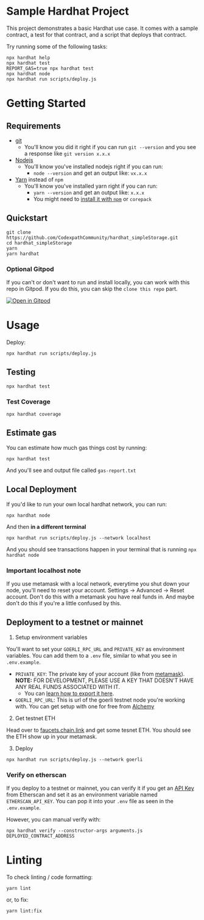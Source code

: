 # Sample Hardhat Project

This project demonstrates a basic Hardhat use case. It comes with a sample contract, a test for that contract, and a script that deploys that contract.

Try running some of the following tasks:

```shell
npx hardhat help
npx hardhat test
REPORT_GAS=true npx hardhat test
npx hardhat node
npx hardhat run scripts/deploy.js
```


# Getting Started

## Requirements

- [git](https://git-scm.com/book/en/v2/Getting-Started-Installing-Git)
  - You'll know you did it right if you can run `git --version` and you see a response like `git version x.x.x`
- [Nodejs](https://nodejs.org/en/)
  - You'll know you've installed nodejs right if you can run:
    - `node --version` and get an output like: `vx.x.x`
- [Yarn](https://yarnpkg.com/getting-started/install) instead of `npm`
  - You'll know you've installed yarn right if you can run:
    - `yarn --version` and get an output like: `x.x.x`
    - You might need to [install it with `npm`](https://classic.yarnpkg.com/lang/en/docs/install/) or `corepack`

## Quickstart

```
git clone https://github.com/CodexpathCommunity/hardhat_simpleStorage.git
cd hardhat_simpleStorage
yarn
yarn hardhat
```

### Optional Gitpod

If you can't or don't want to run and install locally, you can work with this repo in Gitpod. If you do this, you can skip the `clone this repo` part.

[![Open in Gitpod](https://gitpod.io/button/open-in-gitpod.svg)](https://gitpod.io/#github.com/PatrickAlphaC/hardhat-simple-storage-fcc)


# Usage

Deploy:

```
npx hardhat run scripts/deploy.js
```

## Testing

```
npx hardhat test
```

### Test Coverage

```
npx hardhat coverage
```

## Estimate gas

You can estimate how much gas things cost by running:

```
npx hardhat test
```

And you'll see and output file called `gas-report.txt`

## Local Deployment 

If you'd like to run your own local hardhat network, you can run:

```
npx hardhat node
```

And then **in a different terminal**

```
npx hardhat run scripts/deploy.js --network localhost
```

And you should see transactions happen in your terminal that is running `npx hardhat node`

### Important localhost note

If you use metamask with a local network, everytime you shut down your node, you'll need to reset your account. Settings -> Advanced -> Reset account. Don't do this with a metamask you have real funds in. And maybe don't do this if you're a little confused by this. 

## Deployment to a testnet or mainnet

1. Setup environment variables

You'll want to set your `GOERLI_RPC_URL` and `PRIVATE_KEY` as environment variables. You can add them to a `.env` file, similar to what you see in `.env.example`.

- `PRIVATE_KEY`: The private key of your account (like from [metamask](https://metamask.io/)). **NOTE:** FOR DEVELOPMENT, PLEASE USE A KEY THAT DOESN'T HAVE ANY REAL FUNDS ASSOCIATED WITH IT.
  - You can [learn how to export it here](https://metamask.zendesk.com/hc/en-us/articles/360015289632-How-to-Export-an-Account-Private-Key).
- `GOERLI_RPC_URL`: This is url of the goerli testnet node you're working with. You can get setup with one for free from [Alchemy](https://alchemy.com/?a=673c802981)

2. Get testnet ETH

Head over to [faucets.chain.link](https://faucets.chain.link/) and get some tesnet ETH. You should see the ETH show up in your metamask.

3. Deploy

```
npx hardhat run scripts/deploy.js --network goerli
```

### Verify on etherscan

If you deploy to a testnet or mainnet, you can verify it if you get an [API Key](https://etherscan.io/myapikey) from Etherscan and set it as an environment variable named `ETHERSCAN_API_KEY`. You can pop it into your `.env` file as seen in the `.env.example`.

However, you can manual verify with:

```
npx hardhat verify --constructor-args arguments.js DEPLOYED_CONTRACT_ADDRESS
```

# Linting

To check linting / code formatting:
```
yarn lint
```
or, to fix: 
```
yarn lint:fix
```

